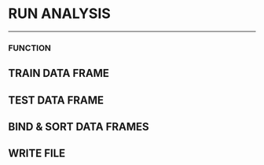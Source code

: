 # RUN ANALYSIS
---------------------------------------------------------
### FUNCTION

## TRAIN DATA FRAME

## TEST DATA FRAME

## BIND & SORT DATA FRAMES

## WRITE FILE
